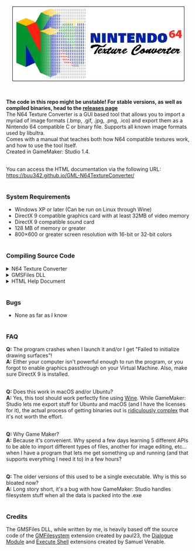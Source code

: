 <p align="center">
  <img src=".github/splash.png"/>
</p></br>

**The code in this repo might be unstable! For stable versions, as well as compiled binaries, head to the [releases page](https://github.com/buu342/GML-N64TextureConverter/releases)**<br/>
The N64 Texture Converter is a GUI based tool that allows you to import a myriad of image formats (.bmp, .gif, .jpg, .png, .ico) and export them as a Nintendo 64 compatible C or binary file. Supports all known image formats used by libultra.<br/>
Comes with a manual that teaches both how N64 compatible textures work, and how to use the tool itself.<br/>
Created in GameMaker: Studio 1.4.<br/><br/>

You can access the HTML documentation via the following URL:<br/>
https://buu342.github.io/GML-N64TextureConverter/<br/><br/>

### System Requirements
* Windows XP or later (Can be run on Linux through Wine)
* DirectX 9 compatible graphics card with at least 32MB of video memory
* DirectX 9 compatible sound card
* 128 MB of memory or greater
* 800×600 or greater screen resolution with 16-bit or 32-bit colors<br/><br/>

### Compiling Source Code
<details><summary>N64 Texture Converter</summary>

* Grab a registered copy of GameMaker: Studio 1.4, and start the program.
* In the `Open` tab, navigate to the `N64 Texture Converter.gmx` folder and load the `N64 Texture Converter.project.gmx` file.
* Once loaded, ensure that `Target` is set to Windows.
* Hit the Create Application Button.
* Export as either `Windows NSIS Installer (*.exe)` or as `Compressed Applications zip (*.zip)`. The program may not function correctly if `Single runtime executable (*.exe)` is used.
</details>

<details><summary>GMSFiles DLL</summary>

* Grab a registered copy of Microsoft Visual C++ 2008, and start the program.
* Load the `GMSFiles.vcproj` project file located in `GMSFiles Source`.
* Ensure that the solution configuration is set to `Release` and `Win32`.
* Build the solution.
</details>

<details><summary>HTML Help Document</summary>

* Grab a copy of HTML Help Workshop, and start the program.
* Load the `Help.hpp` project file located in `Help File Source`.
* Hit the compile button.
</details>
<br/>

### Bugs
* None as far as I know<br/><br/>

### FAQ
**Q:** The program crashes when I launch it and/or I get "Failed to initialize drawing surfaces"!<br/>
**A:** Either your computer isn't powerful enough to run the program, or you forgot to enable graphics passthrough on your Virtual Machine. Also, make sure DirectX 9 is installed.<br/><br/>

**Q:** Does this work in macOS and/or Ubuntu?<br/>
**A:** Yes, this tool should work perfectly fine using [Wine](https://www.winehq.org/). While GameMaker: Studio lets me export stuff for Ubuntu and macOS (and I have the licenses for it), the actual process of getting binaries out is [ridiculously complex](https://help.yoyogames.com/hc/en-us/articles/216754458-Setup-Ubuntu-And-GameMaker-Studio-For-Linux-Development) that it's not worth the effort.<br/><br/>

**Q:** Why Game Maker?<br/>
**A:** Because it's convenient. Why spend a few days learning 5 different APIs to be able to import different types of files, another for image editing, etc... when I have a program that lets me get something up and running (and that supports everything I need it to) in a few hours?<br/><br/>

**Q:** The older versions of this used to be a single executable. Why is this so bloated now?<br/>
**A:** Long story short, it's a bug with how GameMaker: Studio handles filesystem stuff when all the data is packed into the .exe<br/><br/>

### Credits
The GMSFiles DLL, while written by me, is heavily based off the source code of the [GMFilesystem](https://code.google.com/archive/p/gm-filesystem/) extension created by paul23, the [Dialogue Module](https://samuel-venable.itch.io/gamemaker-extension-collection) and [Execute Shell](https://marketplace.yoyogames.com/assets/575/execute-shell) extensions created by Samuel Venable.
